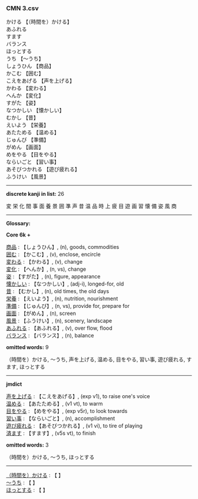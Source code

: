 ### CMN 3.csv  
  

かける 【（時間を）かける】   
あふれる    
すます    
バランス    
ほっとする    
うち 【～うち】   
しょうひん 【商品】   
かこむ 【囲む】   
こえをあげる 【声を上げる】   
かわる 【変わる】   
へんか 【変化】   
すがた 【姿】   
なつかしい 【懐かしい】   
むかし 【昔】   
えいよう 【栄養】   
あたためる 【温める】   
じゅんび 【準備】   
がめん 【画面】   
めをやる 【目をやる】   
ならいごと 【習い事】   
あそびつかれる 【遊び疲れる】   
ふうけい 【風景】  


----------------

__discrete kanji in list:__ 26 

変 栄 化 間 事 面 養 景 囲 準 声 昔 温 品 時 上 疲 目 遊 画 習 懐 備 姿 風 商

----------------
  
__Glossary:__  


__Core 6k +__  


[商品](https://ejje.weblio.jp/content/%E5%95%86%E5%93%81) : 【しょうひん】, (n), goods, commodities  
[囲む](https://ejje.weblio.jp/content/%E5%9B%B2%E3%82%80) : 【かこむ】, (v), enclose, encircle  
[変わる](https://ejje.weblio.jp/content/%E5%A4%89%E3%82%8F%E3%82%8B) : 【かわる】, (v), change  
[変化](https://ejje.weblio.jp/content/%E5%A4%89%E5%8C%96) : 【へんか】, (n, vs), change  
[姿](https://ejje.weblio.jp/content/%E5%A7%BF) : 【すがた】, (n), figure, appearance  
[懐かしい](https://ejje.weblio.jp/content/%E6%87%90%E3%81%8B%E3%81%97%E3%81%84) : 【なつかしい】, (adj-i), longed-for, old  
[昔](https://ejje.weblio.jp/content/%E6%98%94) : 【むかし】, (n), old times, the old days  
[栄養](https://ejje.weblio.jp/content/%E6%A0%84%E9%A4%8A) : 【えいよう】, (n), nutrition, nourishment  
[準備](https://ejje.weblio.jp/content/%E6%BA%96%E5%82%99) : 【じゅんび】, (n, vs), provide for, prepare for  
[画面](https://ejje.weblio.jp/content/%E7%94%BB%E9%9D%A2) : 【がめん】, (n), screen  
[風景](https://ejje.weblio.jp/content/%E9%A2%A8%E6%99%AF) : 【ふうけい】, (n), scenery, landscape  
[あふれる](https://ejje.weblio.jp/content/%E3%81%82%E3%81%B5%E3%82%8C%E3%82%8B) : 【あふれる】, (v), over flow, flood  
[バランス](https://ejje.weblio.jp/content/%E3%83%90%E3%83%A9%E3%83%B3%E3%82%B9) : 【バランス】, (n), balance  
 

__omitted words:__ 9  

（時間を）かける, ～うち, 声を上げる, 温める, 目をやる, 習い事, 遊び疲れる, すます, ほっとする 


----------------

__jmdict__  


[声を上げる](https://ejje.weblio.jp/content/%E5%A3%B0%E3%82%92%E4%B8%8A%E3%81%92%E3%82%8B) : 【こえをあげる】, (exp v1), to raise one's voice  
[温める](https://ejje.weblio.jp/content/%E6%B8%A9%E3%82%81%E3%82%8B) : 【あたためる】, (v1 vt), to warm  
[目をやる](https://ejje.weblio.jp/content/%E7%9B%AE%E3%82%92%E3%82%84%E3%82%8B) : 【めをやる】, (exp v5r), to look towards  
[習い事](https://ejje.weblio.jp/content/%E7%BF%92%E3%81%84%E4%BA%8B) : 【ならいごと】, (n), accomplishment  
[遊び疲れる](https://ejje.weblio.jp/content/%E9%81%8A%E3%81%B3%E7%96%B2%E3%82%8C%E3%82%8B) : 【あそびつかれる】, (v1 vi), to tire of playing  
[済ます](https://ejje.weblio.jp/content/%E6%B8%88%E3%81%BE%E3%81%99) : 【すます】, (v5s vt), to finish  
 

__omitted words:__  3  

（時間を）かける, ～うち, ほっとする  


----------------

[（時間を）かける](https://ejje.weblio.jp/content/%EF%BC%88%E6%99%82%E9%96%93%E3%82%92%EF%BC%89%E3%81%8B%E3%81%91%E3%82%8B) : 【 】   
[～うち](https://ejje.weblio.jp/content/%EF%BD%9E%E3%81%86%E3%81%A1) : 【 】   
[ほっとする](https://ejje.weblio.jp/content/%E3%81%BB%E3%81%A3%E3%81%A8%E3%81%99%E3%82%8B) : 【 】   
  

